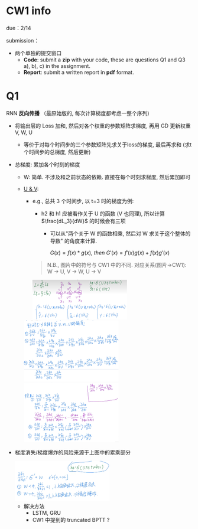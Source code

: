 # CW1 info

due：2/14

submission：

* 两个单独的提交窗口
  * **Code**: submit a **zip** with your code, these are questions Q1 and Q3 a), b), c) in the assignment. 
  * **Report**: submit a written report in **pdf** format.



# Q1

RNN **反向传播** （最原始版的, 每次计算梯度都考虑一整个序列)

* 将输出层的 Loss 加和, 然后对各个权重的参数矩阵求梯度, 再用 GD 更新权重 V, W, U

  * 等价于对每个时间步的三个参数矩阵先求关于loss的梯度, 最后再求和 (求t个时间步的总梯度, 然后更新)

* 总梯度: 累加各个时刻的梯度

  * W: 简单. 不涉及和之前状态的依赖. 直接在每个时刻求梯度, 然后累加即可

  * [U & V](https://www.bilibili.com/video/BV1fF411P72y/?spm_id_from=333.1007.top_right_bar_window_history.content.click&vd_source=6efc88808efed39f9b6bb6405566964c):

    * e.g., 总共 3 个时间步, 以 t=3 时的梯度为例:

      * h2 和 h1 应被看作关于 U 的函数 (V 也同理), 所以计算 $\frac{dL_3}{dW}$ 的时候会有三项

        * 可以从"两个关于 W 的函数相乘, 然后对 W 求关于这个整体的导数" 的角度来计算. 

          $G(x)=f(x)*g(x),\ then\ G'(x)=f'(x)g(x)+f(x)g'(x)$

      > N.B., 图片中的符号与 CW1 中的不同. 对应关系(图片->CW1): W -> U, V -> W, U -> V

      

      <img src="./README.assets/image-20250201231348611.png" alt="image-20250201231348611" style="zoom:25%;" />

    <img src="./README.assets/image-20250201232117799.png" alt="image-20250201232117799" style="zoom:25%;" />

    <img src="./README.assets/image-20250201232027034.png" alt="image-20250201232027034" style="zoom:25%;" />

    

* 梯度消失/梯度爆炸的风险来源于上图中的累乘部分

  <img src="./README.assets/image-20250201232538259.png" alt="image-20250201232538259" style="zoom:25%;" />

  * 解决方法
    * LSTM, GRU
    * CW1 中提到的 truncated BPTT ?